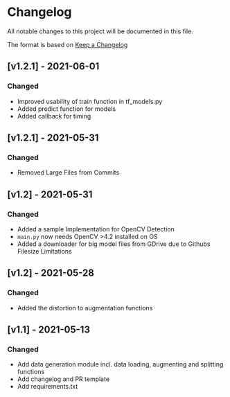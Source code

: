 # Changelog

All notable changes to this project will be documented in this file.

The format is based on [Keep a Changelog](https://keepachangelog.com/en/1.0.0/)


## [v1.2.1] - 2021-06-01

### Changed

- Improved usability of train function in tf_models.py
- Added predict function for models
- Added callback for timing

## [v1.2.1] - 2021-05-31

### Changed

- Removed Large Files from Commits

## [v1.2] - 2021-05-31

### Changed

- Added a sample Implementation for OpenCV Detection
- `main.py` now needs OpenCV >4.2 installed on OS
- Added a downloader for big model files from GDrive due to Githubs Filesize Limitations

## [v1.2] - 2021-05-28

### Changed
- Added the distortion to augmentation functions

## [v1.1] - 2021-05-13

### Changed

- Add data generation module incl. data loading, augmenting and splitting functions
- Add changelog and PR template
- Add requirements.txt
